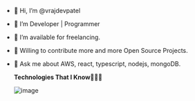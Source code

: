 - 👋 Hi, I’m @vrajdevpatel
- 👀 I’m Developer | Programmer 
- 🤝 I’m available for freelancing.
- 💞️ Willing to contribute more and more Open Source Projects.
- 💬 Ask me about AWS, react, typescript, nodejs, mongoDB.

   **Technologies That I Know👨🏻‍💻**
  
  ![image](https://github.com/vrajdevpatel/vrajdevpatel/assets/138708199/885c5985-eb4e-4a91-a9c0-7fc66d5b2d3e)
  




<!---
vrajdevpatel/vrajdevpatel is a ✨ special ✨ repository because its `README.md` (this file) appears on your GitHub profile.
You can click the Preview link to take a look at your changes.
--->
